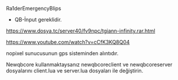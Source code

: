 Ra1derEmergencyBlips

- QB-İnput gereklidir.

https://www.dosya.tc/server40/fv9npc/tgiann-infinity.rar.html

https://www.youtube.com/watch?v=cCfK3KQ8Q04

nopixel sunucusunun gps sisteminden alıntıdır.

Newqbcore kullanmaktaysanız newqbcoreclient ve newqbcoreserver dosyalarını client.lua ve server.lua dosyaları ile değiştirin.

